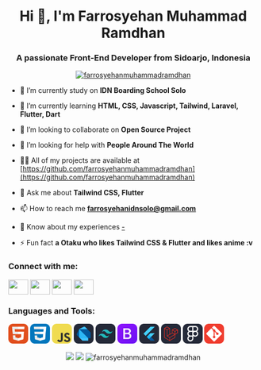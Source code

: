 
<h1 align="center">Hi 👋, I'm Farrosyehan Muhammad Ramdhan</h1>
<h3 align="center">A passionate Front-End Developer from Sidoarjo, Indonesia</h3>


<p align="center">
  <a href="https://github.com/ryo-ma/github-profile-trophy"><img src="https://github-profile-trophy.vercel.app/?username=farrosyehanmuhammadramdhan" alt="farrosyehanmuhammadramdhan" /></a> </img>
</p>

- 🔭 I’m currently study on **IDN Boarding School Solo**

- 🌱 I’m currently learning **HTML, CSS, Javascript, Tailwind, Laravel, Flutter, Dart**

- 👯 I’m looking to collaborate on **Open Source Project**

- 🤝 I’m looking for help with **People Around The World**

- 👨‍💻 All of my projects are available at [https://github.com/farrosyehanmuhammadramdhan](https://github.com/farrosyehanmuhammadramdhan)

- 💬 Ask me about **Tailwind CSS, Flutter**

- 📫 How to reach me **farrosyehanidnsolo@gmail.com**

- 📄 Know about my experiences [-](-)
- ⚡ Fun fact **a Otaku who likes Tailwind CSS & Flutter and likes anime :v**


<h3 align="left">Connect with me:</h3>
<p align="left">
<a href="https://www.linkedin.com/in/farrosyehan-muhammad-ramdhan-570914285" target="blank"><img align="center" src="https://raw.githubusercontent.com/rahuldkjain/github-profile-readme-generator/master/src/images/icons/Social/linked-in-alt.svg" alt="" height="30" width="40" /></a>
<a href="https://www.instagram.com/farrosyehanmuhammadramdhan_85/" target="blank"><img align="center" src="https://raw.githubusercontent.com/rahuldkjain/github-profile-readme-generator/master/src/images/icons/Social/instagram.svg" alt="" height="30" width="40" /></a>
<a href="https://www.youtube.com/channel/UCO543PTu1mY9J5sdMZB1IjA" target="blank"><img align="center" src="https://raw.githubusercontent.com/rahuldkjain/github-profile-readme-generator/master/src/images/icons/Social/youtube.svg" alt="" height="30" width="40" /></a>  
<a href="https://www.facebook.com/farrosyehan85/" target="blank"><img align="center" src="https://raw.githubusercontent.com/rahuldkjain/github-profile-readme-generator/master/src/images/icons/Social/facebook.svg" alt="" height="30" width="40" /></a>

</p>

<h3 align="left">Languages and Tools:</h3>
<p align="left"> 
  <a href="https://www.w3.org/html/" target="blank"><img src="https://github.com/tandpfun/skill-icons/blob/main/icons/HTML.svg" alt="html5" width= "40", height= "40"/></a>
  <a href="https://www.w3schools.com/css/" target="blank"><img src="https://github.com/tandpfun/skill-icons/blob/main/icons/CSS.svg" alt="css3" width="40" height="40"/></a> 
  <a href="https://developer.mozilla.org/en-US/docs/Web/JavaScript" target="blank"><img src="https://github.com/tandpfun/skill-icons/blob/main/icons/JavaScript.svg" alt="javascript" width="40" height="40"/></a>
  <a href="https://dart.dev/" target="blank"><img src="https://github.com/tandpfun/skill-icons/blob/main/icons/Dart-Dark.svg" alt="Dart" width="40" height="40"/></a>
  <a href="https://tailwindcss.com/" target="blank"><img src="https://github.com/tandpfun/skill-icons/blob/main/icons/TailwindCSS-Dark.svg" alt="Tailwind" width="40" height="40"/></a>
  <a href="https://getbootstrap.com/" target="blank"><img src="https://github.com/tandpfun/skill-icons/blob/main/icons/Bootstrap.svg" alt="Bootstrap" width="40" height="40"/></a>
  <a href="https://flutter.dev/" target="blank"><img src="https://github.com/tandpfun/skill-icons/blob/main/icons/Flutter-Dark.svg" alt="Flutter" width="40" height="40"/></a>
  <a href="https://laravel.com/#authorization" target="blank"><img src="https://github.com/tandpfun/skill-icons/blob/main/icons/Laravel-Dark.svg" alt="Laravel" width="40" height="40"/></a> 
  <a href="https://www.figma.com/"target="blank"><img src="https://github.com/tandpfun/skill-icons/blob/main/icons/Figma-Dark.svg" alt="figma" width="40" height="40"/></a> 
  <a href="https://git-scm.com/" target="blank"><img src="https://github.com/tandpfun/skill-icons/blob/main/icons/Git.svg" alt="git" width="40" height="40"/></a>
</p>

<p align="center">
<img src="https://github-readme-stats.vercel.app/api?username=farrosyehanmuhammadramdhan&show_icons=true&locale=id"bg_color=808080&hide_border=true"alt="farrosyehanmuhammadramdhan"/>
<img src="https://github-readme-streak-stats.herokuapp.com/?user=farrosyehanmuhammadramdhan&locale=id"bg_color=808080&hide_border=true"alt="farrosyehanmuhammadramdhan"/>
<img src="https://github-readme-stats.vercel.app/api/top-langs/?username=farrosyehanmuhammadramdhan&hide_progress=true"bg_color=808080&hide_border=true" alt="farrosyehanmuhammadramdhan"/>
</p>
